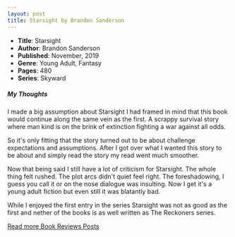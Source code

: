 ```yaml
---
layout: post
title: Starsight by Brandon Sanderson
---
```


- **Title**: Starsight
- **Author**: Brandon Sanderson
- **Published**: November, 2019
- **Genre**: Young Adult, Fantasy
- **Pages**: 480
- **Series**: Skyward

##### My Thoughts
I made a big assumption about Starsight I had framed in mind that this book would continue along the same vein as the first. A scrappy survival story where man kind is on the brink of extinction fighting a war against all odds.

So it's only fitting that the story turned out to be about challenge expectations and assumptions. After I got over what I wanted this story to be about and simply read the story my read went much smoother.

Now that being said I still have a lot of criticism for Starsight. The whole thing felt rushed. The plot arcs didn't quiet feel right. The foreshadowing, I guess you call it or on the nose dialogue was insulting. Now I get it's a young adult fiction but even still it was blatantly bad.

While I enjoyed the first entry in the series Starsight was not as good as the first and nether of the books is as well written as The Reckoners series.

[Read more Book Reviews Posts](https://tactictalisman.github.io/book-reviews/)
